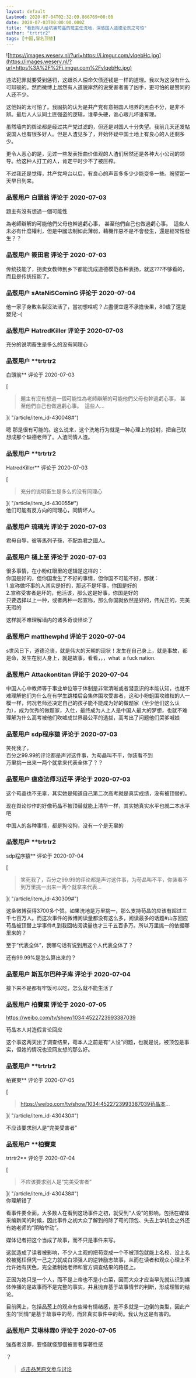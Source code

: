```yaml
---
layout: default
Lastmod: 2020-07-04T02:32:09.866769+00:00
date: 2020-07-03T00:00:00.000Z
title: "看到有人给坑害苟晶的班主任洗地，深感国人道德沦丧之可怕"
author: "trtrtr2"
tags: [中国,冒名顶替]
---
```


![https://images.weserv.nl/?url=https://i.imgur.com/vlqebHc.jpg](https://images.weserv.nl/?url=https%3A%2F%2Fi.imgur.com%2FvlqebHc.jpg)  
  
违法犯罪就要受到惩罚，这跟杀人偿命欠债还钱是一样的道理。我以为这没有什么可辩驳的。然而微博上居然有人道貌岸然的说受害者害了凶手，更可怕的是赞同的人还不少。  
  
这他妈的太可怕了。我固执的认为是共产党有意把国人培养的黑白不分，是非不辨。最后人人认同土匪强盗的逻辑，谁拳头硬，谁心眼儿坏谁有理。  
  
虽然墙内的舆论都是经过共产党过滤的，但还是对国人十分失望。我前几天还发帖说国人也有很多好人。但是人渣见多了，开始怀疑中国土地上有良心的人还剩多少。  
  
更令人恶心的是，见过一些发表扭曲价值观的人渣们居然还是各种大小公司的领导。给这种人打工的人，肯定平时少不了被压榨。  
  
不过我还是觉得，共产党垮台以后，有良心的声音多多少少能变多一些。盼望那一天早日到来。

            
### 品葱用户 **白頭翁** 评论于 2020-07-03
        
題主有沒有想過一個可能性  
  
為老師辯解的可能他們父母也幹過虧心事， 甚至他們自己也做過虧心事。  這些人未必有什麼權利，但是中國法制如此薄弱，藉機作惡不是不會發生，還是經常性發生？？
        


            
### 品葱用户 **筱田君** 评论于 2020-07-03
        
传统技能了，拐卖女教师到乡下都能洗成道德模范各种表扬，就这???不够看的，而且是传统技能了。
        


            
### 品葱用户 **sAtaNiSCominG** 评论于 2020-07-04
        
他一家子身敗名裂沒法活了，當初想啥呢？占盡便宜還不承擔後果，80歲了還是嬰兒:-(
        


            
### 品葱用户 **HatredKiller** 评论于 2020-07-03
        
充分的说明畜生是多么的没有同理心
        


            
### 品葱用户 **trtrtr2 
白頭翁** 评论于 2020-07-03
        
[

> 題主有沒有想過一個可能性為老師辯解的可能他們父母也幹過虧心事， 甚至他們自己也做過虧心事。  這些人...

]( "/article/item_id-430048#")  
  
嗯 那是很有可能的。这么说来，这个洗地行为就是一种心理上的投射，把自己联想成那个缺德老师了。人渣同情人渣。
        


            
### 品葱用户 **trtrtr2 
HatredKiller** 评论于 2020-07-03
        
[

> 充分的说明畜生是多么的没有同理心

]( "/article/item_id-430055#")  
他们可能有反方向的同理心，同情坏人。
        


            
### 品葱用户 **琉璃光** 评论于 2020-07-03
        
君毋自辱，彼等馬列子孫，不配為君之國人。
        


            
### 品葱用户 **樋上至** 评论于 2020-07-03
        
很多事情，在小粉红眼里的逻辑是这样的：  
你国是好的，但你国发生了不好的事情，但你国不可能不好，那就：  
1.宣称做坏事的人其实是好的，那这不是坏事，你国是好的  
2.宣称受害者是坏的，他活该，那么这是好事，你国是好的  
只要选择以上一种，或者两种一起宣称，那么你国就依然是好的，伟光正的，完美无瑕的  
  
这样就不难理解墙内的诸多奇谈怪论了
        


            
### 品葱用户 **matthewphd** 评论于 2020-07-04
        
s世风日下，道德沦丧，就是伟大的天朝的现状！发生在自己身上，就是事故，都是命，发生在别人身上，就是故事，看看，，，what  a fuck nation.
        


            
### 品葱用户 **Attackontitan** 评论于 2020-07-04
        
中国人心中教师等于事业单位等于体制是非常清晰或者潜意识的本能认知，也就不难理解他们为什么在有学生跳楼后会集体围攻受害者，这和小粉蛆围攻维权的人一模一样，何况老师还决定自己的孩子能不能成为好的做题家（至少他们这么认为），成为优秀的做题家，入仕，最终成为人上人是中国人最大的梦想，也就不难理解为什么高考被他们吹嘘成世界最公平的选拔，高考出了问题他们哭爹喊娘
        


            
### 品葱用户 **sdp程序猿** 评论于 2020-07-03
        
笑死我了，  
百分之99.99的评论都是声讨这件事，为苟晶叫不平，你装看不到  
万里挑一出来一两个就拿来代表全体了？？
        


            
### 品葱用户 **瘟疫法师习近平** 评论于 2020-07-03
        
这个苟晶也不无辜，其实她是知道自己第二次高考就是真实成绩，没有被顶替的。  
  
现在舆论炒作的好像苟晶不被顶替就能上清华一样，其实她真实水平也就二本水平吧  
  
中国人的各种事情，都是狗咬狗，没有一个是无辜的
        


            
### 品葱用户 **trtrtr2 
sdp程序猿** 评论于 2020-07-04
        
[

> 笑死我了，百分之99.99的评论都是声讨这件事，为苟晶叫不平，你装看不到万里挑一出来一两个就拿来代表...

]( "/article/item_id-430309#")  
  
这条微博获得3700多个赞。如果洗地是万里挑一，那么支持苟晶的应该有超过三千七百万人。而这次事件的微博阅读量都没有这么多，阅读最多的话题#山东回应苟晶被顶替上学事件#,到我回帖阅读量也才三千五百多万。所以万里挑一的依据哪里来的？  
  
至于“代表全体”，我哪句话有说到用这个人代表全体了？  
  
还有99.99%是怎么算出来的？
        


            
### 品葱用户 **斯瓦尔巴种子库** 评论于 2020-07-04
        
接下来不是都有牢饭可以吃，怎么就不能生活了
        


            
### 品葱用户 **柏賽東** 评论于 2020-07-05
        
https://weibo.com/tv/show/1034:4522723993387039  
  
  
苟晶本人对造假言论回应  
  
这个事这两天出了调查结果，苟本人之前是有“人设”问题，也就是说，被顶包是事实，但她的情况也没网友想的那么好。
        


            
### 品葱用户 **trtrtr2 
柏賽東** 评论于 2020-07-05
        
[

> https://weibo.com/tv/show/1034:4522723993387039苟晶本...

]( "/article/item_id-430430#")  
  
不应该要求别人是“完美受害者”
        


            
### 品葱用户 **柏賽東 
trtrtr2** 评论于 2020-07-04
        
[

> 不应该要求别人是“完美受害者”

]( "/article/item_id-430438#")  
你理解错了  
  
看事件要全面，大多数人在看到这场事件之初，就受到“人设”的影响，包括在媒体采编新闻的时候，因此事件之初大众了解到的除了苟的顶包、失去上学机会之外还有她老师的“阴暗举动”。  
  
媒体记者把这个当成了故事，而不只是事件来写。  
  
这就造成了读者被影响，不少人主观的把苟变成一个不被顶包就能上名校、没上名校被冤枉但凭一己之力就成白领强人的逆转励志故事，从而在读者和观众心理上不允许她有灰色，完全抵制她老师和官方调查结果的路径上。  
  
正因为她只是一个人，而不是上帝也不是小白菜，因而大众才应当早先就认识到媒体传播的是故事而不是完整的事实，并且抛弃基于故事情节的判断，形成理智的结论。  
  
目前网上，包括品葱上的观点有些带有情绪感，差不多就是一边倒的类型，因此产生的“同情”是基于故事中的苟，而非真实事件中的苟。我认为这是有害的。
        


            
### 品葱用户 **艾琳林霖0** 评论于 2020-07-05
        
強姦者沒罪，要怪就怪那個被害者穿著性感  
  
  
？
        






> [点击品葱原文参与讨论](https://pincong.rocks/article/21170)


